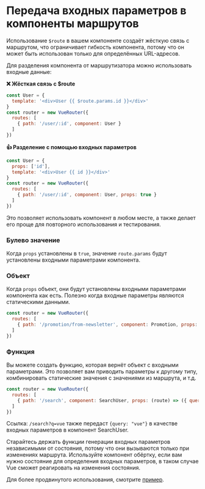 # Передача входных параметров в компоненты маршрутов

Использование `$route` в вашем компоненте создаёт жёсткую связь с маршрутом, что ограничивает гибкость компонента, потому что он может быть использован только для определённых URL-адресов.

Для разделения компонента от маршрутизатора можно использовать входные данные:

**❌ Жёсткая связь с $route**

``` js
const User = {
  template: '<div>User {{ $route.params.id }}</div>'
}
const router = new VueRouter({
  routes: [
    { path: '/user/:id', component: User }
  ]
})
```

**👍 Разделение с помощью входных параметров**

``` js
const User = {
  props: ['id'],
  template: '<div>User {{ id }}</div>'
}
const router = new VueRouter({
  routes: [
    { path: '/user/:id', component: User, props: true }
  ]
})
```

Это позволяет использовать компонент в любом месте, а также делает его проще для повторного использования и тестирования.

### Булево значение

Когда `props` установлены в `true`, значение `route.params` будут установлены входными параметрами компонента.

### Объект

Когда `props` объект, они будут установлены входными параметрами компонента как есть.
Полезно когда входные параметры являются статическими данными.

``` js
const router = new VueRouter({
  routes: [
    { path: '/promotion/from-newsletter', component: Promotion, props: { newsletterPopup: false } }
  ]
})
```

### Функция

Вы можете создать функцию, которая вернёт объект с входными параметрами.
Это позволяет вам приводить параметры к другому типу, комбинировать статические значения с значениями из маршрута, и т.д.

``` js
const router = new VueRouter({
  routes: [
    { path: '/search', component: SearchUser, props: (route) => ({ query: route.query.q }) }
  ]
})
```

Ссылка: `/search?q=vue` также передаст `{query: "vue"}` в качестве входных параметров в компонент SearchUser.

Старайтесь держать функции генерации входных параметров независимыми от состояния, потому что они вызываются только при изменениях маршрута.
Используйте компонент обёртку, если вам нужно состояние для определения входных параметров, в таком случае Vue сможет реагировать на изменения состояния.

Для более продвинутого использования, смотрите [пример](https://github.com/vuejs/vue-router/blob/dev/examples/route-props/app.js).
